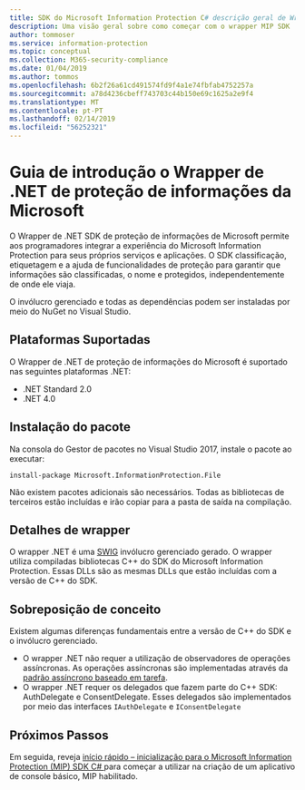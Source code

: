 ```yaml
---
title: SDK do Microsoft Information Protection C# descrição geral de Wrapper
description: Uma visão geral sobre como começar com o wrapper MIP SDK .NET e as diferenças entre o .NET wrapper e C++ SDK.
author: tommoser
ms.service: information-protection
ms.topic: conceptual
ms.collection: M365-security-compliance
ms.date: 01/04/2019
ms.author: tommos
ms.openlocfilehash: 6b2f26a61cd491574fd9f4a1e74fbfab4752257a
ms.sourcegitcommit: a78d4236cbeff743703c44b150e69c1625a2e9f4
ms.translationtype: MT
ms.contentlocale: pt-PT
ms.lasthandoff: 02/14/2019
ms.locfileid: "56252321"
---
```

# <a name="getting-started-with-the-microsoft-information-protection-net-wrapper"></a>Guia de introdução o Wrapper de .NET de proteção de informações da Microsoft

O Wrapper de .NET SDK de proteção de informações de Microsoft permite aos programadores integrar a experiência do Microsoft Information Protection para seus próprios serviços e aplicações. O SDK classificação, etiquetagem e a ajuda de funcionalidades de proteção para garantir que informações são classificadas, o nome e protegidos, independentemente de onde ele viaja. 

O invólucro gerenciado e todas as dependências podem ser instaladas por meio do NuGet no Visual Studio.

## <a name="supported-platforms"></a>Plataformas Suportadas

O Wrapper de .NET de proteção de informações do Microsoft é suportado nas seguintes plataformas .NET:

* .NET Standard 2.0
* .NET 4.0

## <a name="installing-the-package"></a>Instalação do pacote

Na consola do Gestor de pacotes no Visual Studio 2017, instale o pacote ao executar:

`install-package Microsoft.InformationProtection.File`

Não existem pacotes adicionais são necessários. Todas as bibliotecas de terceiros estão incluídas e irão copiar para a pasta de saída na compilação.

## <a name="wrapper-details"></a>Detalhes de wrapper

O wrapper .NET é uma [SWIG](https://swig.org/) invólucro gerenciado gerado. O wrapper utiliza compiladas bibliotecas C++ do SDK do Microsoft Information Protection. Essas DLLs são as mesmas DLLs que estão incluídas com a versão de C++ do SDK.

## <a name="concept-overlap"></a>Sobreposição de conceito

Existem algumas diferenças fundamentais entre a versão de C++ do SDK e o invólucro gerenciado.

* O wrapper .NET não requer a utilização de observadores de operações assíncronas. As operações assíncronas são implementadas através da [padrão assíncrono baseado em tarefa](https://docs.microsoft.com/en-us/dotnet/standard/asynchronous-programming-patterns/task-based-asynchronous-pattern-tap).
* O wrapper .NET requer os delegados que fazem parte do C++ SDK: AuthDelegate e ConsentDelegate. Esses delegados são implementados por meio das interfaces `IAuthDelegate` e `IConsentDelegate`

## <a name="next-steps"></a>Próximos Passos

Em seguida, reveja [início rápido – inicialização para o Microsoft Information Protection (MIP) SDK C# ](quick-app-initialization-csharp.md) para começar a utilizar na criação de um aplicativo de console básico, MIP habilitado.
